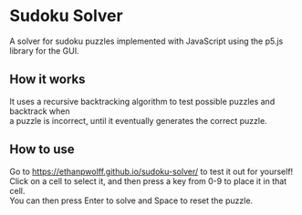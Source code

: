 # Sudoku Solver
A solver for sudoku puzzles implemented with JavaScript using the p5.js library for the GUI.

## How it works
It uses a recursive backtracking algorithm to test possible puzzles and backtrack when\
a puzzle is incorrect, until it eventually generates the correct puzzle.

## How to use
Go to https://ethanpwolff.github.io/sudoku-solver/ to test it out for yourself!\
Click on a cell to select it, and then press a key from 0-9 to place it in that cell.\
You can then press Enter to solve and Space to reset the puzzle.
